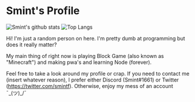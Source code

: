 # Smint's Profile

![Smint's github stats](https://github-readme-stats.vercel.app/api?username=smintf&include_all_commits=true&count_private=true&show_icons=true&hide_border=true&bg_color=0d1117&title_color=58a6ff&text_color=8b949e&icon_color=8b949e)
![Top Langs](https://github-readme-stats.vercel.app/api/top-langs/?username=smintf&layout=compact&hide_border=true&bg_color=0d1117&title_color=58a6ff&text_color=8b949e&icon_color=8b949e)

Hi! I'm just a random person on here. I'm pretty dumb at programming but does it really matter?

My main thing of right now is playing Block Game (also known as "Minecraft") and making pwa's and learning Node (forever).

Feel free to take a look around my profile or crap. If you need to contact me (insert whatever reason), I prefer either Discord (Smint#1661) or Twitter (https://twitter.com/smintf). Otherwise, enjoy my mess of an account ¯\_(ツ)_/¯
